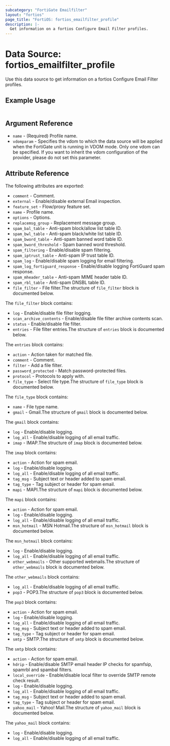 ```yaml
---
subcategory: "FortiGate Emailfilter"
layout: "fortios"
page_title: "FortiOS: fortios_emailfilter_profile"
description: |-
  Get information on a fortios Configure Email Filter profiles.
---
```


# Data Source: fortios_emailfilter_profile
Use this data source to get information on a fortios Configure Email Filter profiles.


## Example Usage

```hcl

```

## Argument Reference

* `name` - (Required) Profile name.
* `vdomparam` - Specifies the vdom to which the data source will be applied when the FortiGate unit is running in VDOM mode. Only one vdom can be specified. If you want to inherit the vdom configuration of the provider, please do not set this parameter.

## Attribute Reference

The following attributes are exported:

* `comment` - Comment.
* `external` - Enable/disable external Email inspection.
* `feature_set` - Flow/proxy feature set.
* `name` - Profile name.
* `options` - Options.
* `replacemsg_group` - Replacement message group.
* `spam_bal_table` - Anti-spam block/allow list table ID.
* `spam_bwl_table` - Anti-spam black/white list table ID.
* `spam_bword_table` - Anti-spam banned word table ID.
* `spam_bword_threshold` - Spam banned word threshold.
* `spam_filtering` - Enable/disable spam filtering.
* `spam_iptrust_table` - Anti-spam IP trust table ID.
* `spam_log` - Enable/disable spam logging for email filtering.
* `spam_log_fortiguard_response` - Enable/disable logging FortiGuard spam response.
* `spam_mheader_table` - Anti-spam MIME header table ID.
* `spam_rbl_table` - Anti-spam DNSBL table ID.
* `file_filter` - File filter.The structure of `file_filter` block is documented below.

The `file_filter` block contains:

* `log` - Enable/disable file filter logging.
* `scan_archive_contents` - Enable/disable file filter archive contents scan.
* `status` - Enable/disable file filter.
* `entries` - File filter entries.The structure of `entries` block is documented below.

The `entries` block contains:

* `action` - Action taken for matched file.
* `comment` - Comment.
* `filter` - Add a file filter.
* `password_protected` - Match password-protected files.
* `protocol` - Protocols to apply with.
* `file_type` - Select file type.The structure of `file_type` block is documented below.

The `file_type` block contains:

* `name` - File type name.
* `gmail` - Gmail.The structure of `gmail` block is documented below.

The `gmail` block contains:

* `log` - Enable/disable logging.
* `log_all` - Enable/disable logging of all email traffic.
* `imap` - IMAP.The structure of `imap` block is documented below.

The `imap` block contains:

* `action` - Action for spam email.
* `log` - Enable/disable logging.
* `log_all` - Enable/disable logging of all email traffic.
* `tag_msg` - Subject text or header added to spam email.
* `tag_type` - Tag subject or header for spam email.
* `mapi` - MAPI.The structure of `mapi` block is documented below.

The `mapi` block contains:

* `action` - Action for spam email.
* `log` - Enable/disable logging.
* `log_all` - Enable/disable logging of all email traffic.
* `msn_hotmail` - MSN Hotmail.The structure of `msn_hotmail` block is documented below.

The `msn_hotmail` block contains:

* `log` - Enable/disable logging.
* `log_all` - Enable/disable logging of all email traffic.
* `other_webmails` - Other supported webmails.The structure of `other_webmails` block is documented below.

The `other_webmails` block contains:

* `log_all` - Enable/disable logging of all email traffic.
* `pop3` - POP3.The structure of `pop3` block is documented below.

The `pop3` block contains:

* `action` - Action for spam email.
* `log` - Enable/disable logging.
* `log_all` - Enable/disable logging of all email traffic.
* `tag_msg` - Subject text or header added to spam email.
* `tag_type` - Tag subject or header for spam email.
* `smtp` - SMTP.The structure of `smtp` block is documented below.

The `smtp` block contains:

* `action` - Action for spam email.
* `hdrip` - Enable/disable SMTP email header IP checks for spamfsip, spamrbl and spambal filters.
* `local_override` - Enable/disable local filter to override SMTP remote check result.
* `log` - Enable/disable logging.
* `log_all` - Enable/disable logging of all email traffic.
* `tag_msg` - Subject text or header added to spam email.
* `tag_type` - Tag subject or header for spam email.
* `yahoo_mail` - Yahoo! Mail.The structure of `yahoo_mail` block is documented below.

The `yahoo_mail` block contains:

* `log` - Enable/disable logging.
* `log_all` - Enable/disable logging of all email traffic.

